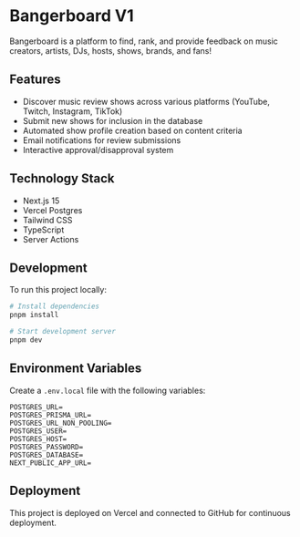 # Bangerboard V1

Bangerboard is a platform to find, rank, and provide feedback on music creators, artists, DJs, hosts, shows, brands, and fans!

## Features

- Discover music review shows across various platforms (YouTube, Twitch, Instagram, TikTok)
- Submit new shows for inclusion in the database
- Automated show profile creation based on content criteria
- Email notifications for review submissions
- Interactive approval/disapproval system

## Technology Stack

- Next.js 15
- Vercel Postgres
- Tailwind CSS
- TypeScript
- Server Actions

## Development

To run this project locally:

```bash
# Install dependencies
pnpm install

# Start development server
pnpm dev
```

## Environment Variables

Create a `.env.local` file with the following variables:

```
POSTGRES_URL=
POSTGRES_PRISMA_URL=
POSTGRES_URL_NON_POOLING=
POSTGRES_USER=
POSTGRES_HOST=
POSTGRES_PASSWORD=
POSTGRES_DATABASE=
NEXT_PUBLIC_APP_URL=
```

## Deployment

This project is deployed on Vercel and connected to GitHub for continuous deployment. 